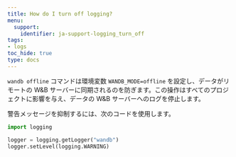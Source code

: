 ```yaml
---
title: How do I turn off logging?
menu:
  support:
    identifier: ja-support-logging_turn_off
tags:
- logs
toc_hide: true
type: docs
---
```


`wandb offline` コマンドは環境変数 `WANDB_MODE=offline` を設定し、データがリモートの W&B サーバーに同期されるのを防ぎます。この操作はすべてのプロジェクトに影響を与え、データの W&B サーバーへのログを停止します。

警告メッセージを抑制するには、次のコードを使用します。

```python
import logging

logger = logging.getLogger("wandb")
logger.setLevel(logging.WARNING)
```